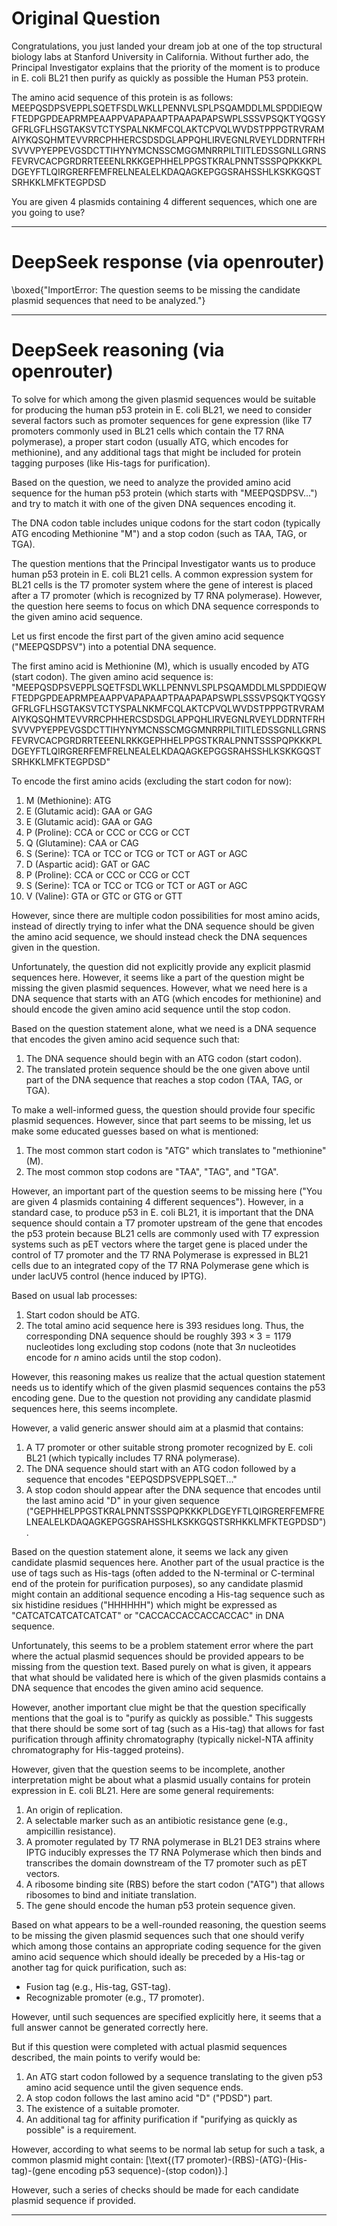 # Original Question

Congratulations, you just landed your dream job at one of the top structural biology labs at Stanford University in California. Without further ado, the Principal Investigator explains that the priority of the moment is to produce in E. coli BL21 then purify as quickly as possible the Human P53 protein.

The amino acid sequence of this protein is as follows:
MEEPQSDPSVEPPLSQETFSDLWKLLPENNVLSPLPSQAMDDLMLSPDDIEQWFTEDPGPDEAPRMPEAAPPVAPAPAAPTPAAPAPAPSWPLSSSVPSQKTYQGSYGFRLGFLHSGTAKSVTCTYSPALNKMFCQLAKTCPVQLWVDSTPPPGTRVRAMAIYKQSQHMTEVVRRCPHHERCSDSDGLAPPQHLIRVEGNLRVEYLDDRNTFRHSVVVPYEPPEVGSDCTTIHYNYMCNSSCMGGMNRRPILTIITLEDSSGNLLGRNSFEVRVCACPGRDRRTEEENLRKKGEPHHELPPGSTKRALPNNTSSSPQPKKKPLDGEYFTLQIRGRERFEMFRELNEALELKDAQAGKEPGGSRAHSSHLKSKKGQSTSRHKKLMFKTEGPDSD

You are given 4 plasmids containing 4 different sequences, which one are you going to use?


---

# DeepSeek response (via openrouter)

\boxed{"ImportError: The question seems to be missing the candidate plasmid sequences that need to be analyzed."}

---

# DeepSeek reasoning (via openrouter)

To solve for which among the given plasmid sequences would be suitable for producing the human p53 protein in E. coli BL21, we need to consider several factors such as promoter sequences for gene expression (like T7 promoters commonly used in BL21 cells which contain the T7 RNA polymerase), a proper start codon (usually ATG, which encodes for methionine), and any additional tags that might be included for protein tagging purposes (like His-tags for purification). 

Based on the question, we need to analyze the provided amino acid sequence for the human p53 protein (which starts with "MEEPQSDPSV...") and try to match it with one of the given DNA sequences encoding it. 

The DNA codon table includes unique codons for the start codon (typically ATG encoding Methionine "M") and a stop codon (such as TAA, TAG, or TGA). 

The question mentions that the Principal Investigator wants us to produce human p53 protein in E. coli BL21 cells. A common expression system for BL21 cells is the T7 promoter system where the gene of interest is placed after a T7 promoter (which is recognized by T7 RNA polymerase). However, the question here seems to focus on which DNA sequence corresponds to the given amino acid sequence.

Let us first encode the first part of the given amino acid sequence ("MEEPQSDPSV") into a potential DNA sequence. 

The first amino acid is Methionine (M), which is usually encoded by ATG (start codon). The given amino acid sequence is:
"MEEPQSDPSVEPPLSQETFSDLWKLLPENNVLSPLPSQAMDDLMLSPDDIEQWFTEDPGPDEAPRMPEAAPPVAPAPAAPTPAAPAPAPSWPLSSSVPSQKTYQGSYGFRLGFLHSGTAKSVTCTYSPALNKMFCQLAKTCPVQLWVDSTPPPGTRVRAMAIYKQSQHMTEVVRRCPHHERCSDSDGLAPPQHLIRVEGNLRVEYLDDRNTFRHSVVVPYEPPEVGSDCTTIHYNYMCNSSCMGGMNRRPILTIITLEDSSGNLLGRNSFEVRVCACPGRDRRTEEENLRKKGEPHHELPPGSTKRALPNNTSSSPQPKKKPLDGEYFTLQIRGRERFEMFRELNEALELKDAQAGKEPGGSRAHSSHLKSKKGQSTSRHKKLMFKTEGPDSD"

To encode the first amino acids (excluding the start codon for now):
1. M (Methionine): ATG
2. E (Glutamic acid): GAA or GAG
3. E (Glutamic acid): GAA or GAG
4. P (Proline): CCA or CCC or CCG or CCT
5. Q (Glutamine): CAA or CAG
6. S (Serine): TCA or TCC or TCG or TCT or AGT or AGC
7. D (Aspartic acid): GAT or GAC
8. P (Proline): CCA or CCC or CCG or CCT
9. S (Serine): TCA or TCC or TCG or TCT or AGT or AGC
10. V (Valine): GTA or GTC or GTG or GTT

However, since there are multiple codon possibilities for most amino acids, instead of directly trying to infer what the DNA sequence should be given the amino acid sequence, we should instead check the DNA sequences given in the question.

Unfortunately, the question did not explicitly provide any explicit plasmid sequences here. However, it seems like a part of the question might be missing the given plasmid sequences. However, what we need here is a DNA sequence that starts with an ATG (which encodes for methionine) and should encode the given amino acid sequence until the stop codon.

Based on the question statement alone, what we need is a DNA sequence that encodes the given amino acid sequence such that:
1) The DNA sequence should begin with an ATG codon (start codon).
2) The translated protein sequence should be the one given above until part of the DNA sequence that reaches a stop codon (TAA, TAG, or TGA).

To make a well-informed guess, the question should provide four specific plasmid sequences. However, since that part seems to be missing, let us make some educated guesses based on what is mentioned:

1. The most common start codon is "ATG" which translates to "methionine" (M).
2. The most common stop codons are "TAA", "TAG", and "TGA".

However, an important part of the question seems to be missing here ("You are given 4 plasmids containing 4 different sequences"). However, in a standard case, to produce p53 in E. coli BL21, it is important that the DNA sequence should contain a T7 promoter upstream of the gene that encodes the p53 protein because BL21 cells are commonly used with T7 expression systems such as pET vectors where the target gene is placed under the control of T7 promoter and the T7 RNA Polymerase is expressed in BL21 cells due to an integrated copy of the T7 RNA Polymerase gene which is under lacUV5 control (hence induced by IPTG).

Based on usual lab processes:
1. Start codon should be ATG.
2. The total amino acid sequence here is 393 residues long. Thus, the corresponding DNA sequence should be roughly $393 \times 3 = 1179$ nucleotides long excluding stop codons (note that $3n$ nucleotides encode for $n$ amino acids until the stop codon).

However, this reasoning makes us realize that the actual question statement needs us to identify which of the given plasmid sequences contains the p53 encoding gene. Due to the question not providing any candidate plasmid sequences here, this seems incomplete. 

However, a valid generic answer should aim at a plasmid that contains:
1. A T7 promoter or other suitable strong promoter recognized by E. coli BL21 (which typically includes T7 RNA polymerase).
2. The DNA sequence should start with an ATG codon followed by a sequence that encodes "EEPQSDPSVEPPLSQET..."
3. A stop codon should appear after the DNA sequence that encodes until the last amino acid "D" in your given sequence ("GEPHHELPPGSTKRALPNNTSSSPQPKKKPLDGEYFTLQIRGRERFEMFRELNEALELKDAQAGKEPGGSRAHSSHLKSKKGQSTSRHKKLMFKTEGPDSD").

Based on the question statement alone, it seems we lack any given candidate plasmid sequences here. Another part of the usual practice is the use of tags such as His-tags (often added to the N-terminal or C-terminal end of the protein for purification purposes), so any candidate plasmid might contain an additional sequence encoding a His-tag sequence such as six histidine residues ("HHHHHH") which might be expressed as "CATCATCATCATCATCAT" or "CACCACCACCACCACCAC" in DNA sequence.

Unfortunately, this seems to be a problem statement error where the part where the actual plasmid sequences should be provided appears to be missing from the question text. Based purely on what is given, it appears that what should be validated here is which of the given plasmids contains a DNA sequence that encodes the given amino acid sequence.

However, another important clue might be that the question specifically mentions that the goal is to "purify as quickly as possible." This suggests that there should be some sort of tag (such as a His-tag) that allows for fast purification through affinity chromatography (typically nickel-NTA affinity chromatography for His-tagged proteins). 

However, given that the question seems to be incomplete, another interpretation might be about what a plasmid usually contains for protein expression in E. coli BL21. Here are some general requirements:
1. An origin of replication.
2. A selectable marker such as an antibiotic resistance gene (e.g., ampicillin resistance).
3. A promoter regulated by T7 RNA polymerase in BL21 DE3 strains where IPTG inducibly expresses the T7 RNA Polymerase which then binds and transcribes the domain downstream of the T7 promoter such as pET vectors.
4. A ribosome binding site (RBS) before the start codon ("ATG") that allows ribosomes to bind and initiate translation.
5. The gene should encode the human p53 protein sequence given.

Based on what appears to be a well-rounded reasoning, the question seems to be missing the given plasmid sequences such that one should verify which among those contains an appropriate coding sequence for the given amino acid sequence which should ideally be preceded by a His-tag or another tag for quick purification, such as:
- Fusion tag (e.g., His-tag, GST-tag).
- Recognizable promoter (e.g., T7 promoter).

However, until such sequences are specified explicitly here, it seems that a full answer cannot be generated correctly here. 

But if this question were completed with actual plasmid sequences described, the main points to verify would be:
1) An ATG start codon followed by a sequence translating to the given p53 amino acid sequence until the given sequence ends.
2) A stop codon follows the last amino acid "D" ("PDSD") part.
3) The existence of a suitable promoter.
4) An additional tag for affinity purification if "purifying as quickly as possible" is a requirement.

However, according to what seems to be normal lab setup for such a task, a common plasmid might contain:
\[\text{(T7 promoter)-(RBS)-(ATG)-(His-tag)-(gene encoding p53 sequence)-(stop codon)}.\]

However, such a series of checks should be made for each candidate plasmid sequence if provided.


---

